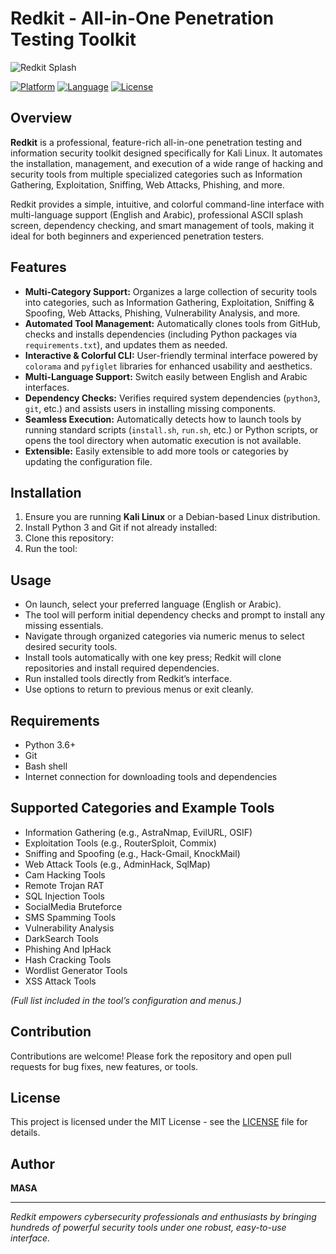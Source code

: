 # Redkit - All-in-One Penetration Testing Toolkit
![Redkit Splash](https://e.top4top.io/p_3588l3bht1.png)

[![Platform](https://img.shields.io/badge/platform-Kali%20Linux-blue)](https://www.kali.org/)
[![Language](https://img.shields.io/badge/language-Python%203-green)](https://www.python.org/)
[![License](https://img.shields.io/badge/license-MIT-lightgrey)](LICENSE)


## Overview

**Redkit** is a professional, feature-rich all-in-one penetration testing and information security toolkit designed specifically for Kali Linux. It automates the installation, management, and execution of a wide range of hacking and security tools from multiple specialized categories such as Information Gathering, Exploitation, Sniffing, Web Attacks, Phishing, and more.

Redkit provides a simple, intuitive, and colorful command-line interface with multi-language support (English and Arabic), professional ASCII splash screen, dependency checking, and smart management of tools, making it ideal for both beginners and experienced penetration testers.

## Features

- **Multi-Category Support:** Organizes a large collection of security tools into categories, such as Information Gathering, Exploitation, Sniffing & Spoofing, Web Attacks, Phishing, Vulnerability Analysis, and more.
- **Automated Tool Management:** Automatically clones tools from GitHub, checks and installs dependencies (including Python packages via `requirements.txt`), and updates them as needed.
- **Interactive & Colorful CLI:** User-friendly terminal interface powered by `colorama` and `pyfiglet` libraries for enhanced usability and aesthetics.
- **Multi-Language Support:** Switch easily between English and Arabic interfaces.
- **Dependency Checks:** Verifies required system dependencies (`python3`, `git`, etc.) and assists users in installing missing components.
- **Seamless Execution:** Automatically detects how to launch tools by running standard scripts (`install.sh`, `run.sh`, etc.) or Python scripts, or opens the tool directory when automatic execution is not available.
- **Extensible:** Easily extensible to add more tools or categories by updating the configuration file.

## Installation

1. Ensure you are running **Kali Linux** or a Debian-based Linux distribution.
2. Install Python 3 and Git if not already installed:
3. Clone this repository:
4. Run the tool:


## Usage

- On launch, select your preferred language (English or Arabic).
- The tool will perform initial dependency checks and prompt to install any missing essentials.
- Navigate through organized categories via numeric menus to select desired security tools.
- Install tools automatically with one key press; Redkit will clone repositories and install required dependencies.
- Run installed tools directly from Redkit’s interface.
- Use options to return to previous menus or exit cleanly.

## Requirements

- Python 3.6+
- Git
- Bash shell
- Internet connection for downloading tools and dependencies

## Supported Categories and Example Tools

- Information Gathering (e.g., AstraNmap, EvilURL, OSIF)
- Exploitation Tools (e.g., RouterSploit, Commix)
- Sniffing and Spoofing (e.g., Hack-Gmail, KnockMail)
- Web Attack Tools (e.g., AdminHack, SqlMap)
- Cam Hacking Tools
- Remote Trojan RAT
- SQL Injection Tools
- SocialMedia Bruteforce
- SMS Spamming Tools
- Vulnerability Analysis
- DarkSearch Tools
- Phishing And IpHack
- Hash Cracking Tools
- Wordlist Generator Tools
- XSS Attack Tools

*(Full list included in the tool’s configuration and menus.)*

## Contribution

Contributions are welcome! Please fork the repository and open pull requests for bug fixes, new features, or tools.

## License

This project is licensed under the MIT License - see the [LICENSE](LICENSE.md) file for details.

## Author

**MASA**

---

*Redkit empowers cybersecurity professionals and enthusiasts by bringing hundreds of powerful security tools under one robust, easy-to-use interface.*
